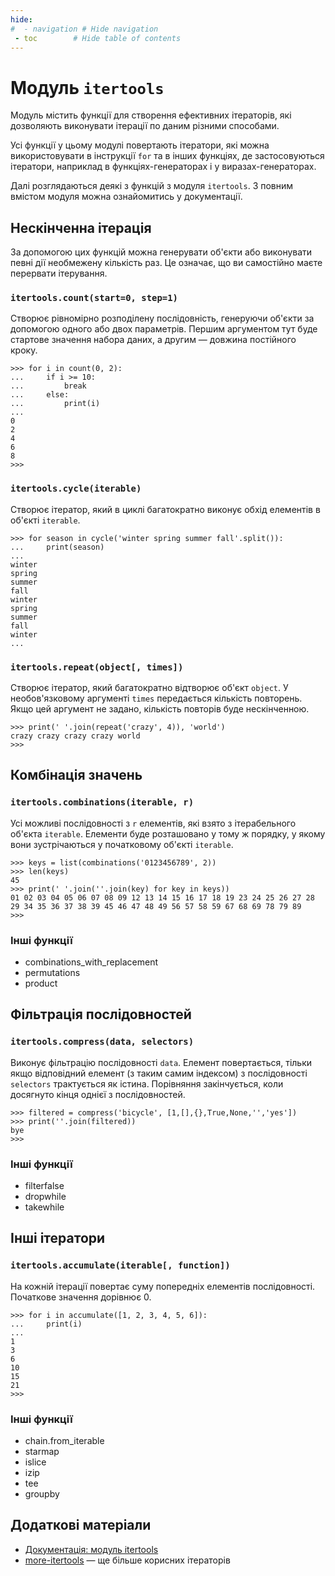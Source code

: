 ```yaml
---
hide:
#  - navigation # Hide navigation
 - toc        # Hide table of contents
---
```


# Модуль `itertools`

Модуль містить функції для створення ефективних ітераторів, які дозволяють виконувати ітерації по даним різними способами.

Усі функції у цьому модулі повертають ітератори, які можна використовувати в інструкції `for` та в інших функціях, де застосовуються ітератори, 
наприклад в функціях-генераторах і у виразах-генераторах.

Далі розглядаються деякі з функцій з модуля `itertools`. 
З повним вмістом модуля можна ознайомитись у документації.

## Нескінченна ітерація

За допомогою цих функцій можна генерувати об'єкти або виконувати певні дії необмежену кількість раз. 
Це означає, що ви самостійно маєте перервати ітерування.

### `itertools.count(start=0, step=1)`

Створює рівномірно розподілену послідовність, генеруючи об'єкти за допомогою одного або двох параметрів.  Першим аргументом тут буде стартове значення набора даних, а другим — довжина постійного кроку. 

	>>> for i in count(0, 2):
	...     if i >= 10:
	...         break
	...     else:
	...         print(i)
	...
	0
	2
	4
	6
	8
	>>>

### `itertools.cycle(iterable)`

Створює ітератор, який в циклі багатократно виконує обхід елементів в об'єкті `iterable`.

	>>> for season in cycle('winter spring summer fall'.split()):
	...     print(season)
	...
	winter
	spring
	summer
	fall
	winter
	spring
	summer
	fall
	winter
	...

	
### `itertools.repeat(object[, times])`

Створює ітератор, який багатократно відтворює об'єкт `object`. 
У необов'язковому аргументі `times` передається кількість повторень. 
Якщо цей аргумент не задано, кількість повторів буде нескінченною.

	>>> print(' '.join(repeat('crazy', 4)), 'world')
	crazy crazy crazy crazy world
	>>>

## Комбінація значень

### `itertools.combinations(iterable, r)`

Усі можливі послідовності з `r` елементів, 
які взято з ітерабельного об'єкта `iterable`. 
Елементи буде розташовано у тому ж порядку, у якому вони зустрічаються у початковому об'єкті `iterable`.

	>>> keys = list(combinations('0123456789', 2))
	>>> len(keys)
	45
	>>> print(' '.join(''.join(key) for key in keys))
	01 02 03 04 05 06 07 08 09 12 13 14 15 16 17 18 19 23 24 25 26 27 28 29 34 35 36 37 38 39 45 46 47 48 49 56 57 58 59 67 68 69 78 79 89
	>>>

### Інші функції

- combinations_with_replacement
- permutations
- product


## Фільтрація послідовностей

### `itertools.compress(data, selectors)`

Виконує фільтрацію послідовності `data`. 
Елемент повертається, тільки якщо відповідний елемент (з таким самим індексом) з послідовності `selectors` трактується як істина. 
Порівняння закінчується, коли досягнуто кінця однієї з послідовностей.

	>>> filtered = compress('bicycle', [1,[],{},True,None,'','yes'])
	>>> print(''.join(filtered))
	bye
	>>>

### Інші функції

- filterfalse
- dropwhile
- takewhile

## Інші ітератори
	
### `itertools.accumulate(iterable[, function])`
	
На кожній ітерації повертає суму попередніх елементів послідовності. 
Початкове значення дорівнює 0. 

	>>> for i in accumulate([1, 2, 3, 4, 5, 6]):
	...     print(i)
	...
	1
	3
	6
	10
	15
	21
	>>>
	
### Інші функції

- chain.from_iterable
- starmap
- islice
- izip
- tee
- groupby

## Додаткові матеріали

- [Документація: модуль itertools](https://docs.python.org/3.7/library/itertools.html)
- [more-itertools](https://pypi.org/project/more-itertools/) — ще більше корисних ітераторів

<!--
https://all-python.ru/osnovy/itertools.html
http://www.ilnurgi1.ru/docs/python/modules/itertools.html
http://trainingweb.ru/page/iterate-module-itertools-python
-->





